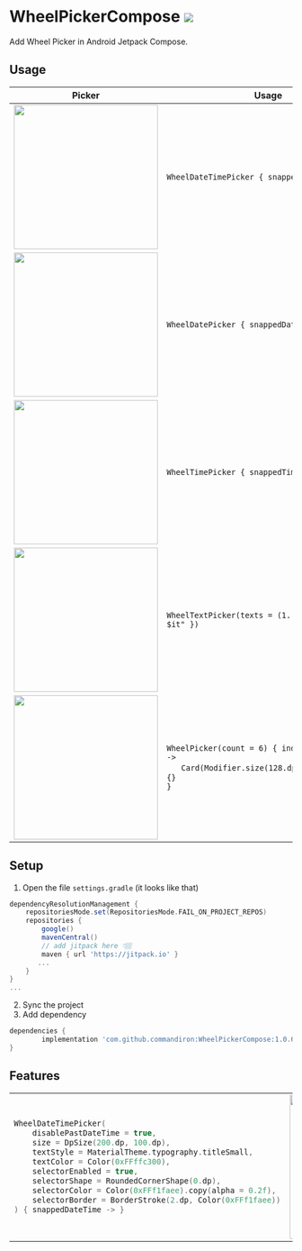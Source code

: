 # WheelPickerCompose [![](https://jitpack.io/v/commandiron/WheelPickerCompose.svg)](https://jitpack.io/#commandiron/WheelPickerCompose)

Add Wheel Picker in Android Jetpack Compose.

## Usage
|Picker|Usage|
|------|-----|
|<img src="https://user-images.githubusercontent.com/50905347/189122534-72e2140f-e5cf-414c-897d-36e6876555a1.gif" width="256" height="256">|```WheelDateTimePicker { snappedDateTime -> }```|
|<img src="https://user-images.githubusercontent.com/50905347/189132165-6d2611a2-4f41-467d-900a-34d87dbbc68c.gif" width="256" height="256">|```WheelDatePicker { snappedDate -> }```|
|<img src="https://user-images.githubusercontent.com/50905347/189145244-887aac1c-17aa-4f65-9049-252898e28a30.gif" width="256" height="256">|```WheelTimePicker { snappedTime -> }```|
|<img src="https://user-images.githubusercontent.com/50905347/189645296-cc9733fa-52bd-46e2-897a-9a256275209b.gif" width="256" height="256">|```WheelTextPicker(texts = (1..6).map { "Text $it" })```|
|<img src="https://user-images.githubusercontent.com/50905347/189134369-8c01dba5-4331-474d-8010-d3926c8fe669.gif" width="256" height="256">|```WheelPicker(count = 6) { index, snappedIndex ->```<br/>&nbsp;&nbsp;&nbsp;&nbsp;&nbsp;&nbsp;```Card(Modifier.size(128.dp).padding(8.dp)) {}```<br/>```}```|


## Setup
1. Open the file `settings.gradle` (it looks like that)
```groovy
dependencyResolutionManagement {
    repositoriesMode.set(RepositoriesMode.FAIL_ON_PROJECT_REPOS)
    repositories {
        google()
        mavenCentral()
        // add jitpack here 👇🏽
        maven { url 'https://jitpack.io' }
       ...
    }
} 
...
```
2. Sync the project
3. Add dependency
```groovy
dependencies {
        implementation 'com.github.commandiron:WheelPickerCompose:1.0.6'
}
```

## Features

<table>
<tr>
<td>
            
```kotlin  
WheelDateTimePicker(
    disablePastDateTime = true,
    size = DpSize(200.dp, 100.dp),
    textStyle = MaterialTheme.typography.titleSmall,
    textColor = Color(0xFFffc300),
    selectorEnabled = true,
    selectorShape = RoundedCornerShape(0.dp),
    selectorColor = Color(0xFFf1faee).copy(alpha = 0.2f),
    selectorBorder = BorderStroke(2.dp, Color(0xFFf1faee))
) { snappedDateTime -> }
```
</td>
<td>  
    
<img src="https://user-images.githubusercontent.com/50905347/189645283-e26707d8-723b-4fba-a90b-bcd9c25dae96.gif" width="256" height="256">
    
</td>
</tr>
</table>

